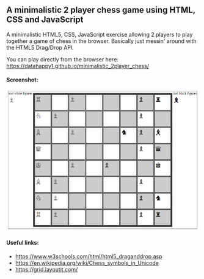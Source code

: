 ## A minimalistic 2 player chess game using HTML, CSS and JavaScript
A minimalistic HTML5, CSS, JavaScript exercise allowing 2 players to play together a game
of chess in the browser. Basically just messin' around with the HTML5 Drag/Drop API.

You can play directly from the browser here:
https://datahappy1.github.io/minimalistic_2player_chess/


#### Screenshot:
![alt text][screens]

[screens]: https://github.com/datahappy1/minimalistic_2player_chess/blob/master/docs/img/screenshot.PNG "screens"

#### Useful links:
- https://www.w3schools.com/html/html5_draganddrop.asp
- https://en.wikipedia.org/wiki/Chess_symbols_in_Unicode
- https://grid.layoutit.com/

